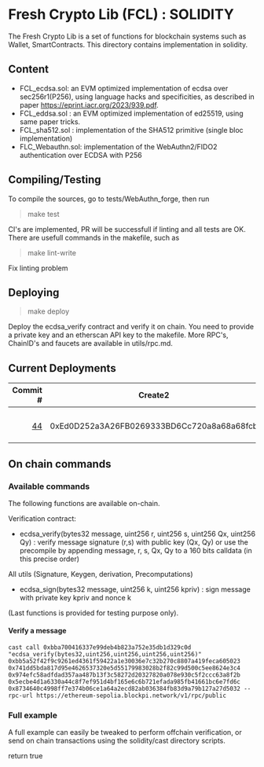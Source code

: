 # Fresh Crypto Lib (FCL) : SOLIDITY

The Fresh Crypto Lib is a set of functions for blockchain systems such as Wallet, SmartContracts.
This directory contains implementation in solidity.


## Content

* FCL_ecdsa.sol: an EVM optimized implementation of ecdsa over sec256r1(P256), using language hacks and specificities, as described in paper https://eprint.iacr.org/2023/939.pdf.
* FCL_eddsa.sol   : an EVM optimized implementation of ed25519, using same paper tricks.
* FCL_sha512.sol : implementation of the SHA512 primitive (single bloc implementation)
* FLC_Webauthn.sol: implementation of the WebAuthn2/FIDO2 authentication over ECDSA with P256
<!--- FCL_ecdaa.sol: an EVM version of the ECDAA anonymous attestation for anonymous airdrops -->

## Compiling/Testing

To compile the sources, go to tests/WebAuthn_forge, then run

>make test

CI's are implemented, PR will be successfull if linting and all tests are OK. There are usefull commands in the makefile, such as 

>make lint-write 

Fix linting problem

## Deploying

>make deploy

Deploy the ecdsa_verify contract and verify it on chain. You need to provide a private key and an etherscan API key to the makefile. More RPC's, ChainID's and faucets are available in utils/rpc.md.


## Current Deployments

| Commit # | Create2 | Mainnets | Testnets |
|--------:|---------|:--:|:----|
||         |  |         |
|[44](https://github.com/rdubois-crypto/FreshCryptoLib/pull/44)| 0xEd0D252a3A26FB0269333BD6Cc720a8a68a68fcb    | [Polygon](https://polygonscan.com/address/0xed0d252a3a26fb0269333bd6cc720a8a68a68fcb#code)  | [Optimism](https://goerli-optimism.etherscan.io/address/0xed0d252a3a26fb0269333bd6cc720a8a68a68fcb#code), [Sepolia](https://sepolia.etherscan.io/address/0xEd0D252a3A26FB0269333BD6Cc720a8a68a68fcb#code), [Linea](https://explorer.goerli.linea.build/address/0xEd0D252a3A26FB0269333BD6Cc720a8a68a68fcb/contracts#address-tabs)  |  

## On chain commands

### Available commands
The following functions are available on-chain. 

Verification contract:
* ecdsa_verify(bytes32 message, uint256 r, uint256 s, uint256 Qx, uint256 Qy) : verify message signature (r,s) with public key (Qx, Qy)
or use the precompile by appending message, r, s, Qx, Qy to a 160 bits calldata (in this precise order)

All utils (Signature, Keygen, derivation, Precomputations) 
* ecdsa_sign(bytes32 message, uint256 k, uint256 kpriv) : sign message with private key kpriv and nonce k


(Last functions is provided for testing purpose only).



#### Verify a message
```
cast call 0xbba700416337e99deb4b823a752e35db1d329c0d "ecdsa_verify(bytes32,uint256,uint256,uint256,uint256)" 0xbb5a52f42f9c9261ed4361f59422a1e30036e7c32b270c8807a419feca605023 0x741dd5bda817d95e4626537320e5d55179983028b2f82c99d500c5ee8624e3c4 0x974efc58adfdad357aa487b13f3c58272d20327820a078e930c5f2ccc63a8f2b 0x5ecbe4d1a6330a44c8f7ef951d4bf165e6c6b721efada985fb41661bc6e7fd6c  0x8734640c4998ff7e374b06ce1a64a2ecd82ab036384fb83d9a79b127a27d5032 --rpc-url https://ethereum-sepolia.blockpi.network/v1/rpc/public
```
### Full example
A full example can easily be tweaked to perform offchain verification, or send on chain transactions using the solidity/cast directory scripts.

return true

